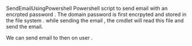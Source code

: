  SendEmailUsingPowershell
Powershell script to send email with an encrpted password . The domain password is first encrpyted and stored in the file system . while sending the email , the cmdlet will read this file and send the email.

We can send email to then on user .
